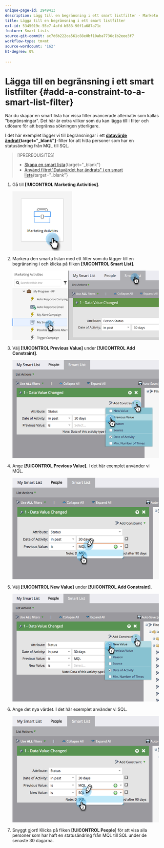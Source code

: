 ```yaml
---
unique-page-id: 2949413
description: Lägg till en begränsning i ett smart listfilter - Marketo Docs - Produktdokumentation
title: Lägga till en begränsning i ett smart listfilter
exl-id: 5345019c-55e7-4afd-b583-90f1a687a71c
feature: Smart Lists
source-git-commit: ac7d6b222ca561c88e0bf10aba7736c1b2eee3f7
workflow-type: tm+mt
source-wordcount: '162'
ht-degree: 0%

---
```


# Lägga till en begränsning i ett smart listfilter {#add-a-constraint-to-a-smart-list-filter}

När du skapar en smart lista har vissa filter avancerade alternativ som kallas &quot;begränsningar&quot;. Det här är extra villkor som du kan lägga till i filter och utlösare för att begränsa sökningen ytterligare.

I det här exemplet lägger vi till begränsningar i ett **[datavärde ändrat](/help/marketo/product-docs/core-marketo-concepts/smart-campaigns/flow-actions/change-data-value.md){target="_blank"}**-filter för att hitta personer som har en statusändring från MQL till SQL.

>[!PREREQUISITES]
>
>* [Skapa en smart lista](/help/marketo/product-docs/core-marketo-concepts/smart-lists-and-static-lists/creating-a-smart-list/create-a-smart-list.md){target="_blank"}
>* [Använd filtret&quot;Datavärdet har ändrats&quot; i en smart lista](/help/marketo/product-docs/core-marketo-concepts/smart-lists-and-static-lists/using-smart-lists/use-the-data-value-changed-filter-in-a-smart-list.md){target="_blank"}

1. Gå till **[!UICONTROL Marketing Activities]**.

   ![](assets/add-a-constraint-to-a-smart-list-filter-1.png)

1. Markera den smarta listan med ett filter som du lägger till en begränsning i och klicka på fliken **[!UICONTROL Smart List]**.

   ![](assets/add-a-constraint-to-a-smart-list-filter-2.png)

1. Välj **[!UICONTROL Previous Value]** under **[!UICONTROL Add Constraint]**.

   ![](assets/add-a-constraint-to-a-smart-list-filter-3.png)

1. Ange **[!UICONTROL Previous Value]**. I det här exemplet använder vi MQL.

   ![](assets/add-a-constraint-to-a-smart-list-filter-4.png)

1. Välj **[!UICONTROL New Value]** under **[!UICONTROL Add Constraint]**.

   ![](assets/add-a-constraint-to-a-smart-list-filter-5.png)

1. Ange det nya värdet. I det här exemplet använder vi SQL.

   ![](assets/add-a-constraint-to-a-smart-list-filter-6.png)

1. Snyggt gjort! Klicka på fliken **[!UICONTROL People]** för att visa alla personer som har haft en statusändring från MQL till SQL under de senaste 30 dagarna.
